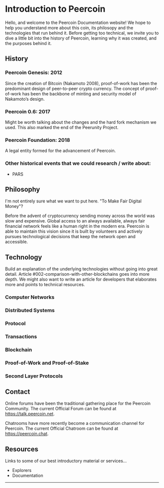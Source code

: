# Introduction to Peercoin

Hello, and welcome to the Peercoin Documentation website! We hope to help you understand more about this coin, its philosopy and the technologies that run behind it. Before getting too technical, we invite you to dive a little bit into the history of Peercoin, learning why it was created, and the purposes behind it.

## History

### Peercoin Genesis: 2012

Since the creation of Bitcoin (Nakamoto 2008), proof-of-work has been the predominant design of peer-to-peer crypto currency. The concept of proof-of-work has been the backbone of minting and security model of Nakamoto’s design.

### Peercoin 0.6: 2017

Might be worth talking about the changes and the hard fork mechanism we used. This also marked the end of the Peerunity Project.

### Peercoin Foundation: 2018

A legal entity formed for the advancement of Peercoin.

### Other historical events that we could research / write about:

* PARS

## Philosophy

I'm not entirely sure what we want to put here. "To Make Fair Digital Money"?

Before the advent of cryptocurrency sending money across the world was slow and expensive. Global access to an always available, always fair financial network feels like a human right in the modern era. Peercoin is able to maintain this vision since it is built by volunteers and actively pursues technological decisions that keep the network open and accessible.

## Technology

Build an explanation of the underlying technologies without going into great detail. Article #002-comparison-with-other-blockchains goes into more depth. We might also want to write an article for developers that elaborates more and points to technical resources.

### Computer Networks

### Distributed Systems

### Protocol

### Transactions

### Blockchain

### Proof-of-Work and Proof-of-Stake

### Second Layer Protocols

## Contact

Online forums have been the traditional gathering place for the Peercoin Community. The current Official Forum can be found at <a href="https://talk.peercoin.net">https://talk.peercoin.net</a>.

Chatrooms have more recently become a communication channel for Peercoin. The current Official Chatroom can be found at <a href="https://peercoin.chat">https://peercoin.chat</a>.

## Resources

Links to some of our best introductory material or services...

* Explorers
* Documentation

---